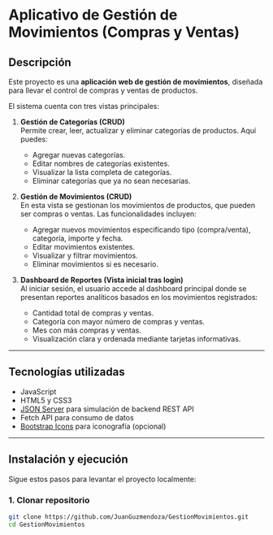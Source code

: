 # Aplicativo de Gestión de Movimientos (Compras y Ventas)

## Descripción

Este proyecto es una **aplicación web de gestión de movimientos**, diseñada para llevar el control de compras y ventas de productos.

El sistema cuenta con tres vistas principales:

1. **Gestión de Categorías (CRUD)**  
   Permite crear, leer, actualizar y eliminar categorías de productos. Aquí puedes:
   - Agregar nuevas categorías.
   - Editar nombres de categorías existentes.
   - Visualizar la lista completa de categorías.
   - Eliminar categorías que ya no sean necesarias.

2. **Gestión de Movimientos (CRUD)**  
   En esta vista se gestionan los movimientos de productos, que pueden ser compras o ventas. Las funcionalidades incluyen:
   - Agregar nuevos movimientos especificando tipo (compra/venta), categoría, importe y fecha.
   - Editar movimientos existentes.
   - Visualizar y filtrar movimientos.
   - Eliminar movimientos si es necesario.

3. **Dashboard de Reportes (Vista inicial tras login)**  
   Al iniciar sesión, el usuario accede al dashboard principal donde se presentan reportes analíticos basados en los movimientos registrados:
   - Cantidad total de compras y ventas.
   - Categoría con mayor número de compras y ventas.
   - Mes con más compras y ventas.
   - Visualización clara y ordenada mediante tarjetas informativas.

---

## Tecnologías utilizadas

- JavaScript 
- HTML5 y CSS3 
- [JSON Server](https://github.com/typicode/json-server) para simulación de backend REST API
- Fetch API para consumo de datos
- [Bootstrap Icons](https://icons.getbootstrap.com/) para iconografía (opcional)

---

## Instalación y ejecución

Sigue estos pasos para levantar el proyecto localmente:

### 1. Clonar repositorio

```bash
git clone https://github.com/JuanGuzmendoza/GestionMovimientos.git
cd GestionMovimientos
